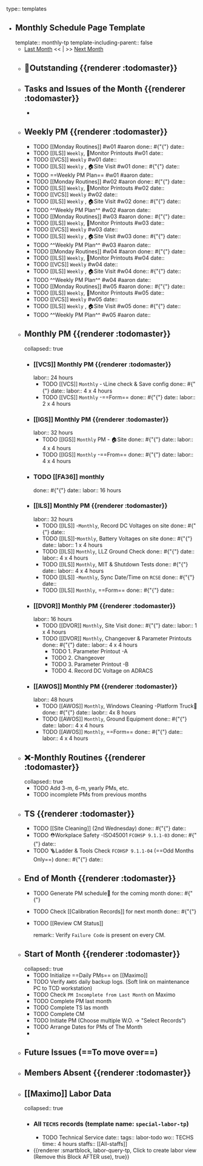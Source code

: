 type:: templates

- ## Monthly Schedule Page Template
  template:: monthly-tp
  template-including-parent:: false
	- [Last Month]([[Monthly/]]) << | >> [Next Month]([[Monthly/]])
	- ## 📌Outstanding {{renderer :todomaster}}
	- ## Tasks and Issues of the Month {{renderer :todomaster}}
		-
	- ## Weekly PM {{renderer :todomaster}}
		- TODO [[Monday Routines]] #w01 #aaron 
		  done:: #{"{"}
		  date::
		- TODO [[ILS]] `Weekly`, 📄Monitor Printouts #w01
		  date::
		- TODO [[VCS]] `Weekly` #w01
		  date::
		- TODO [[ILS]] `Weekly` ,  🏠️Site Visit #w01
		  done:: #{"{"}
		  date::
		- TODO  ==Weekly PM Plan== #w01 #aaron 
		  date::
		- TODO [[Monday Routines]] #w02 #aaron 
		  done:: #{"{"}
		  date::
		- TODO  [[ILS]] `Weekly`, 📄Monitor Printouts  #w02
		  date::
		- TODO  [[VCS]] `Weekly` #w02
		  date::
		- TODO  [[ILS]] `Weekly` ,  🏠️Site Visit #w02
		  done:: #{"{"}
		  date::
		- TODO  ^^Weekly PM Plan^^ #w02 #aaron 
		  date::
		- TODO [[Monday Routines]] #w03 #aaron 
		  done:: #{"{"}
		  date::
		- TODO [[ILS]] `Weekly`, 📄Monitor Printouts #w03 
		  date::
		- TODO [[VCS]] `Weekly` #w03
		  date::
		- TODO [[ILS]] `Weekly` ,  🏠️Site Visit #w03
		  done:: #{"{"}
		  date::
		- TODO ^^Weekly PM Plan^^ #w03 #aaron 
		  date::
		- TODO [[Monday Routines]] #w04 #aaron 
		  done:: #{"{"}
		  date::
		- TODO [[ILS]] `Weekly`, 📄Monitor Printouts #w04
		  date::
		- TODO [[VCS]] `Weekly` #w04
		  date::
		- TODO [[ILS]] `Weekly` ,  🏠️Site Visit #w04
		  done:: #{"{"}
		  date::
		- TODO ^^Weekly PM Plan^^ #w04 #aaron 
		  date::
		- TODO [[Monday Routines]] #w05 #aaron 
		  done:: #{"{"}
		  date::
		- TODO [[ILS]] `Weekly`, 📄Monitor Printouts #w05 
		  date::
		- TODO [[VCS]] `Weekly` #w05
		  date::
		- TODO [[ILS]] `Weekly` ,  🏠️Site Visit #w05
		  done:: #{"{"}
		  date::
		- TODO ^^Weekly PM Plan^^ #w05 #aaron 
		  date::
	- ## Monthly PM {{renderer :todomaster}}
	  collapsed:: true
		- ### [[VCS]] Monthly PM {{renderer :todomaster}}
		  labor:: 24 hours
			- TODO [[VCS]] `Monthly` - 📞Line check & Save config
			  done:: #{"{"}
			  date:: 
			  labor::  4 x 4 hours
			- TODO [[VCS]] `Monthly` -==Form== 
			  done:: #{"{"}
			  date:: 
			  labor::  2 x 4 hours
		- ### [[IGS]] Monthly PM {{renderer :todomaster}}
		  labor:: 32 hours
			- TODO [[IGS]] `Monthly` PM - 🏠️Site
			  done:: #{"{"}
			  date:: 
			  labor:: 4 x 4 hours
			- TODO [[IGS]] `Monthly` -==From== 
			  done:: #{"{"}
			  date:: 
			  labor::  4 x 4 hours
		- ### TODO [[FA36]] monthly 
		  done:: #{"{"}
		  date:: 
		  labor:: 16 hours
		- ### [[ILS]] Monthly PM {{renderer :todomaster}}
		  labor:: 32 hours
			- TODO [[ILS]] -`Monthly`, Record DC Voltages on site 
			  done:: #{"{"}
			  date::
			- TODO [[ILS]]-`Monthly`, Battery Voltages on site 
			  done:: #{"{"}
			  date::
			  labor:: 1 x 4 hours
			- TODO [[ILS]] `Monthly`, LLZ Ground Check 
			  done:: #{"{"}
			  date:: 
			  labor:: 4 x 4 hours
			- TODO [[ILS]] `Monthly`, MIT & Shutdown Tests 
			  done:: #{"{"}
			  date:: 
			  labor:: 4 x 4 hours
			- TODO [[ILS]] -`Monthly`, Sync Date/Time on `RCSE` 
			  done:: #{"{"}
			  date::
			- TODO [[ILS]] `Monthly`, ==Form== 
			  done:: #{"{"}
			  date::
		- ### [[DVOR]] Monthly PM {{renderer :todomaster}}
		  labor:: 16 hours
			- TODO [[DVOR]] `Monthly`, Site Visit
			  done:: #{"{"}
			  date::
			  labor:: 1 x 4 hours
			- TODO [[DVOR]] `Monthly`, Changeover & Parameter Printouts
			  done:: #{"{"}
			  date::
			  labor:: 4 x 4 hours
				- TODO 1. Parameter Printout -A
				- TODO 2. Changeover
				- TODO 3. Parameter Printout -B
				- TODO 4. Record DC Voltage on ADRACS
		- ### [[AWOS]] Monthly PM {{renderer :todomaster}}
		  labor:: 48 hours
			- TODO [[AWOS]] `Monthly`, Windows Cleaning -Platform Truck🚛
			  done:: #{"{"}
			  date:: 
			  laobr:: 4x 8 hours
			- TODO [[AWOS]] `Monthly`, Ground Equipment
			  done:: #{"{"}
			  date::
			  labor:: 4 x 4 hours
			- TODO [[AWOS]] `Monthly`, ==Form== 
			  done:: #{"{"}
			  date:: 
			  labor:: 4 x 4 hours
	- ## ❌-Monthly Routines {{renderer :todomaster}}
	  collapsed:: true
		- TODO Add 3-m, 6-m, yearly PMs, etc.
		- TODO incomplete PMs from previous months
	- ## TS {{renderer :todomaster}}
		- TODO [[Site Cleaning]] (2nd Wednesday) 
		  done:: #{"{"}
		  date::
		- TODO ⛑️Workplace Safety -ISO45001 `FCOHSP 9.1.1-03`
		  done:: #{"{"}
		  date::
		- TODO 🪜Ladder & Tools Check `FCOHSP 9.1.1-04` (==Odd Months Only==) 
		  done:: #{"{"}
		  date::
	- ## End of Month {{renderer :todomaster}}
		- TODO Generate PM schedule📅 for the coming month
		  done:: #{"{"}
		- TODO Check [[Calibration Records]] for next month
		  done:: #{"{"}
		- TODO [[Review CM Status]]
		  
		  remark:: Verify `Failure Code` is present on every CM.
	- ## Start of Month {{renderer :todomaster}}
	  collapsed:: true
		- TODO Initialize ==Daily PMs== on [[Maximo]]
		- TODO Verify `AWOS` daily backup logs. (Soft link on maintenance PC to TCD workstation)
		- TODO Check `PM Incomplete from Last Month` on Maximo
		- TODO Complete PM last month
		- TODO Complete TS las month
		- TODO Complete CM
		- TODO Initiate PM (Choose multiple W.O. -> "Select Records")
		- TODO Arrange Dates for PMs of The Month
		-
	- ## Future Issues (==To move over==)
	- ## Members Absent {{renderer :todomaster}}
	- ## [[Maximo]] Labor Data
	  collapsed:: true
		- ### All `TECHS` records (template name: `special-labor-tp`)
			- TODO Technical Service
			  date:: 
			  tags:: labor-todo
			  wo:: TECHS
			  time:: 4 hours
			  staffs:: [[All-staffs]]
		- {{renderer :smartblock, labor-query-tp, Click to create labor view (Remove this Block AFTER use), true}}